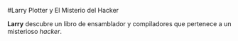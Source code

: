 #Larry Plotter y El Misterio del Hacker

**Larry** descubre un libro de ensamblador y compiladores que pertenece a un 
misterioso *hacker*.
